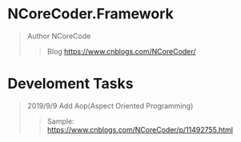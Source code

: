 # NCoreCoder.Framework
> Author NCoreCode
>> Blog https://www.cnblogs.com/NCoreCoder/

# Develoment Tasks
> 2019/9/9 Add Aop(Aspect Oriented Programming)
>> Sample: https://www.cnblogs.com/NCoreCoder/p/11492755.html
